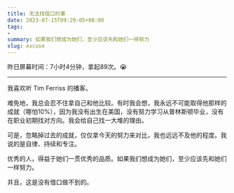 ```yaml
---
title: 无法找借口的事
date: 2023-07-15T09:29:05+08:00
tags:
- 
summary: 如果我们想成为她们，至少应该先和她们一样努力
slug: excuse
---
```

昨日屏幕时间：7小时4分钟，拿起89次。😭

---

我喜欢听 Tim Ferriss 的播客。

难免地，我总会忍不住拿自己和他比较。有时我会想，我永远不可能取得他那样的成就（哪怕10%），因为我没有出生在美国，没有努力学习从普林斯顿毕业，没有在职业初期找对方向。我会给自己找一大堆的理由。

可是，忽略掉过去的成就，仅仅拿今天的努力来对比，我也远远不及他的程度。我说的是自律、持续和专注。

优秀的人，得益于她们一贯优秀的品质。如果我们想成为她们，至少应该先和她们一样努力。

并且，这是没有借口做不到的。